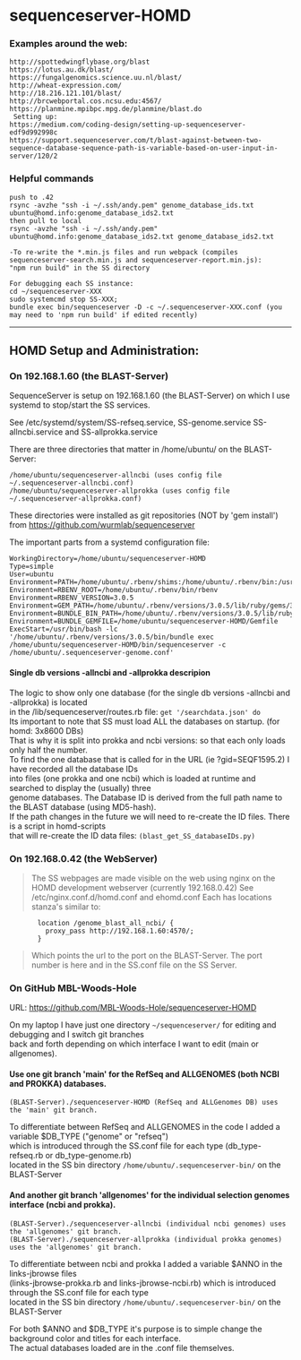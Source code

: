 # sequenceserver-HOMD

### Examples around the web:
```
http://spottedwingflybase.org/blast
https://lotus.au.dk/blast/
https://fungalgenomics.science.uu.nl/blast/
http://wheat-expression.com/
http://18.216.121.101/blast/
http://brcwebportal.cos.ncsu.edu:4567/
https://planmine.mpibpc.mpg.de/planmine/blast.do
 Setting up:
https://medium.com/coding-design/setting-up-sequenceserver-edf9d992998c
https://support.sequenceserver.com/t/blast-against-between-two-sequence-database-sequence-path-is-variable-based-on-user-input-in-server/120/2
```

### Helpful commands
```
push to .42
rsync -avzhe "ssh -i ~/.ssh/andy.pem" genome_database_ids.txt ubuntu@homd.info:genome_database_ids2.txt
then pull to local
rsync -avzhe "ssh -i ~/.ssh/andy.pem" ubuntu@homd.info:genome_database_ids2.txt genome_database_ids2.txt

-To re-write the *.min.js files and run webpack (compiles sequenceserver-search.min.js and sequenceserver-report.min.js):
"npm run build" in the SS directory

For debugging each SS instance:
cd ~/sequenceserver-XXX
sudo systemcmd stop SS-XXX; 
bundle exec bin/sequenceserver -D -c ~/.sequenceserver-XXX.conf (you may need to 'npm run build' if edited recently)
```

---
## HOMD Setup and Administration:
### On 192.168.1.60 (the BLAST-Server)
SequenceServer is setup on 192.168.1.60 (the BLAST-Server) on which I use systemd to stop/start the SS services.

See /etc/systemd/system/SS-refseq.service, SS-genome.service SS-allncbi.service and SS-allprokka.service

There are three directories that matter in /home/ubuntu/ on the BLAST-Server:

```/home/ubuntu/sequenceserver-HOMD  (uses config files: ~/.sequenceserver-refseq.conf and ~/.sequenceserver-genome.conf)
/home/ubuntu/sequenceserver-allncbi (uses config file ~/.sequenceserver-allncbi.conf)
/home/ubuntu/sequenceserver-allprokka (uses config file ~/.sequenceserver-allprokka.conf)
```
These directories were installed as git repositories (NOT by 'gem install') from  https://github.com/wurmlab/sequenceserver

The important parts from a systemd configuration file:
```
WorkingDirectory=/home/ubuntu/sequenceserver-HOMD
Type=simple
User=ubuntu
Environment=PATH=/home/ubuntu/.rbenv/shims:/home/ubuntu/.rbenv/bin:/usr/sbin:/usr/bin:/sbin:/bin
Environment=RBENV_ROOT=/home/ubuntu/.rbenv/bin/rbenv
Environment=RBENV_VERSION=3.0.5
Environment=GEM_PATH=/home/ubuntu/.rbenv/versions/3.0.5/lib/ruby/gems/3.0.0:/home/ubuntu/.gem/ruby/3.0.0
Environment=BUNDLE_BIN_PATH=/home/ubuntu/.rbenv/versions/3.0.5/lib/ruby/gems/3.0.0/gems
Environment=BUNDLE_GEMFILE=/home/ubuntu/sequenceserver-HOMD/Gemfile
ExecStart=/usr/bin/bash -lc '/home/ubuntu/.rbenv/versions/3.0.5/bin/bundle exec /home/ubuntu/sequenceserver-HOMD/bin/sequenceserver -c /home/ubuntu/.sequenceserver-genome.conf'
```

#### Single db versions -allncbi and -allprokka descripion
The logic to show only one database (for the single db versions -allncbi and -allprokka) is located  
in the /lib/sequenceserver/routes.rb file:  ```get '/searchdata.json' do```  
Its important to note that SS must load ALL the databases on startup. (for homd: 3x8600 DBs)  
That is why it is split into prokka and ncbi versions: so that each only loads only half the number.  
To find the one database that is called for in the URL (ie ?gid=SEQF1595.2) I have recorded all the database IDs  
into files (one prokka and one ncbi) which is loaded at runtime and searched to display the (usually) three  
genome databases. The Database ID is derived from the full path name to the BLAST database (using MD5-hash).  
If the path changes in the future we will need to re-create the ID files. There is a script in homd-scripts  
that will re-create the ID data files: ```(blast_get_SS_databaseIDs.py)```



### On 192.168.0.42 (the WebServer)
> The SS webpages are made visible on the web using nginx on the 
> HOMD development webserver (currently 192.168.0.42)
> See /etc/nginx.conf.d/homd.conf and ehomd.conf
> Each has locations stanza's similar to:
```
       location /genome_blast_all_ncbi/ {
         proxy_pass http://192.168.1.60:4570/;
       }
```
> Which points the url to the port on the BLAST-Server.
> The port number is here and in the SS.conf file on the SS Server.

### On GitHub MBL-Woods-Hole  
   URL: https://github.com/MBL-Woods-Hole/sequenceserver-HOMD
   
On my laptop I have just one directory ```~/sequenceserver/``` for editing and debugging and I switch git branches  
back and forth depending on which interface I want to edit (main or allgenomes). 


#### Use one git branch 'main' for the RefSeq and ALLGENOMES (both NCBI and PROKKA) databases.
```
(BLAST-Server)./sequenceserver-HOMD (RefSeq and ALLGenomes DB) uses the 'main' git branch. 
```
To differentiate between RefSeq and ALLGENOMES in the code I added a variable $DB_TYPE ("genome" or "refseq")  
which is introduced through the SS.conf file for each type (db_type-refseq.rb or db_type-genome.rb)   
located in the SS bin directory ```/home/ubuntu/.sequenceserver-bin/``` on the BLAST-Server


#### And another git branch 'allgenomes' for the individual selection genomes interface (ncbi and prokka).  
```
(BLAST-Server)./sequenceserver-allncbi (individual ncbi genomes) uses the 'allgenomes' git branch.  
(BLAST-Server)./sequenceserver-allprokka (individual prokka genomes) uses the 'allgenomes' git branch.
```
To differentiate between ncbi and prokka I added a variable $ANNO in the links-jbrowse files  
(links-jbrowse-prokka.rb and links-jbrowse-ncbi.rb) which is introduced through the SS.conf file for each type  
located in the SS bin directory ```/home/ubuntu/.sequenceserver-bin/``` on the BLAST-Server

For both $ANNO and $DB_TYPE it's purpose is to simple change the background color and titles for each interface.  
The actual databases loaded are in the .conf file themselves.

   
   
   
